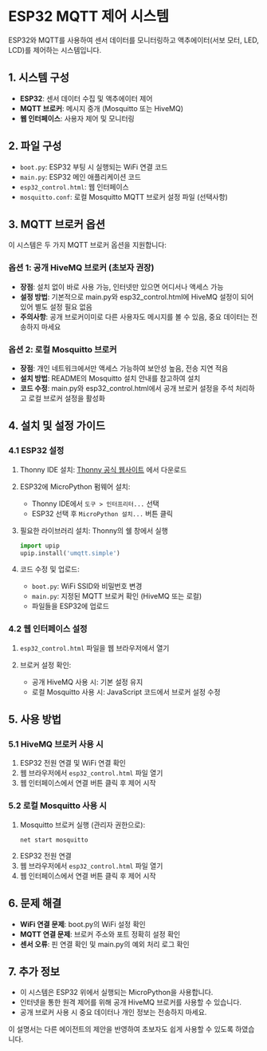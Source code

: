 # ESP32 MQTT 제어 시스템

ESP32와 MQTT를 사용하여 센서 데이터를 모니터링하고 액추에이터(서보 모터, LED, LCD)를 제어하는 시스템입니다.

## 1. 시스템 구성

- **ESP32**: 센서 데이터 수집 및 액추에이터 제어
- **MQTT 브로커**: 메시지 중개 (Mosquitto 또는 HiveMQ)
- **웹 인터페이스**: 사용자 제어 및 모니터링

## 2. 파일 구성

- `boot.py`: ESP32 부팅 시 실행되는 WiFi 연결 코드
- `main.py`: ESP32 메인 애플리케이션 코드
- `esp32_control.html`: 웹 인터페이스
- `mosquitto.conf`: 로컬 Mosquitto MQTT 브로커 설정 파일 (선택사항)

## 3. MQTT 브로커 옵션

이 시스템은 두 가지 MQTT 브로커 옵션을 지원합니다:

### 옵션 1: 공개 HiveMQ 브로커 (초보자 권장)

- **장점**: 설치 없이 바로 사용 가능, 인터넷만 있으면 어디서나 액세스 가능
- **설정 방법**: 기본적으로 main.py와 esp32_control.html에 HiveMQ 설정이 되어 있어 별도 설정 필요 없음
- **주의사항**: 공개 브로커이미로 다른 사용자도 메시지를 볼 수 있음, 중요 데이터는 전송하지 마세요

### 옵션 2: 로컬 Mosquitto 브로커

- **장점**: 개인 네트워크에서만 액세스 가능하여 보안성 높음, 전송 지연 적음
- **설치 방법**: README의 Mosquitto 설치 안내를 참고하여 설치
- **코드 수정**: main.py와 esp32_control.html에서 공개 브로커 설정을 주석 처리하고 로컬 브로커 설정을 활성화

## 4. 설치 및 설정 가이드

### 4.1 ESP32 설정

1. Thonny IDE 설치: [Thonny 공식 웹사이트](https://thonny.org/) 에서 다운로드

2. ESP32에 MicroPython 펌웨어 설치:
   - Thonny IDE에서 `도구 > 인터프리터...` 선택
   - ESP32 선택 후 `MicroPython 설치...` 버튼 클릭

3. 필요한 라이브러리 설치: Thonny의 쉘 창에서 실행
   ```python
   import upip
   upip.install('umqtt.simple')
   ```

4. 코드 수정 및 업로드:
   - `boot.py`: WiFi SSID와 비밀번호 변경
   - `main.py`: 지정된 MQTT 브로커 확인 (HiveMQ 또는 로컬)
   - 파일들을 ESP32에 업로드

### 4.2 웹 인터페이스 설정

1. `esp32_control.html` 파일을 웹 브라우저에서 열기

2. 브로커 설정 확인:
   - 공개 HiveMQ 사용 시: 기본 설정 유지
   - 로컬 Mosquitto 사용 시: JavaScript 코드에서 브로커 설정 수정

## 5. 사용 방법

### 5.1 HiveMQ 브로커 사용 시

1. ESP32 전원 연결 및 WiFi 연결 확인
2. 웹 브라우저에서 `esp32_control.html` 파일 열기
3. 웹 인터페이스에서 연결 버튼 클릭 후 제어 시작

### 5.2 로컬 Mosquitto 사용 시

1. Mosquitto 브로커 실행 (관리자 권한으로):
   ```
   net start mosquitto
   ```
2. ESP32 전원 연결
3. 웹 브라우저에서 `esp32_control.html` 파일 열기
4. 웹 인터페이스에서 연결 버튼 클릭 후 제어 시작

## 6. 문제 해결

- **WiFi 연결 문제**: boot.py의 WiFi 설정 확인
- **MQTT 연결 문제**: 브로커 주소와 포트 정확히 설정 확인
- **센서 오류**: 핀 연결 확인 및 main.py의 예외 처리 로그 확인

## 7. 추가 정보

- 이 시스템은 ESP32 위에서 실행되는 MicroPython을 사용합니다.
- 인터넷을 통한 원격 제어를 위해 공개 HiveMQ 브로커를 사용할 수 있습니다.
- 공개 브로커 사용 시 중요 데이터나 개인 정보는 전송하지 마세요.

이 설명서는 다른 에이전트의 제안을 반영하여 초보자도 쉽게 사용할 수 있도록 하였습니다.
